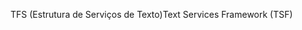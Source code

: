 <span data-ttu-id="95b43-101">TFS (Estrutura de Serviços de Texto)</span><span class="sxs-lookup"><span data-stu-id="95b43-101">Text Services Framework (TSF)</span></span>